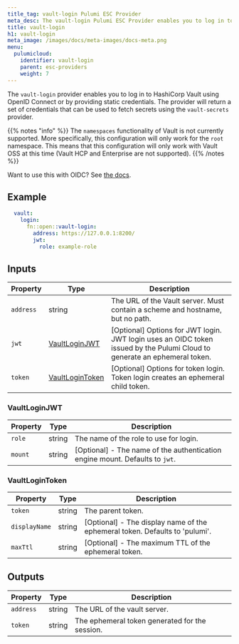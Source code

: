```yaml
---
title_tag: vault-login Pulumi ESC Provider
meta_desc: The vault-login Pulumi ESC Provider enables you to log in to HashiCorp Vault using OpenID Connect or by providing static credentials.
title: vault-login
h1: vault-login
meta_image: /images/docs/meta-images/docs-meta.png
menu:
  pulumicloud:
    identifier: vault-login
    parent: esc-providers
    weight: 7
---
```


The `vault-login` provider enables you to log in to HashiCorp Vault using OpenID Connect or by providing static credentials. The provider will return a set of credentials that can be used to fetch secrets using the `vault-secrets` provider.

{{% notes "info" %}}
The `namespaces` functionality of Vault is not currently supported. More specifically, this configuration will only work for the `root` namespace. This means that this configuration will only work with Vault OSS at this time (Vault HCP and Enterprise are not supported).
{{% /notes %}}

Want to use this with OIDC? See [the docs](/docs/pulumi-cloud/oidc/vault/).

## Example

```yaml
  vault:
    login:
      fn::open::vault-login:
        address: https://127.0.0.1:8200/
        jwt:
          role: example-role
```

## Inputs

| Property  | Type                                | Description                                                                                                               |
|-----------|-------------------------------------|---------------------------------------------------------------------------------------------------------------------------|
| `address` | string                              | The URL of the Vault server. Must contain a scheme and hostname, but no path.                                             |
| `jwt`     | [VaultLoginJWT](#vaultloginjwt)     | [Optional] Options for JWT login. JWT login uses an OIDC token issued by the Pulumi Cloud to generate an ephemeral token. |
| `token`   | [VaultLoginToken](#vaultlogintoken) | [Optional] Options for token login. Token login creates an ephemeral child token.                                         |

### VaultLoginJWT

| Property | Type   | Description                                               |
|----------|--------|-----------------------------------------------------------|
| `role`   | string | The name of the role to use for login.                    |
| `mount`  | string | [Optional] - The name of the authentication engine mount. Defaults to `jwt`. |

### VaultLoginToken

| Property      | Type   | Description                                                                 |
|---------------|--------|-----------------------------------------------------------------------------|
| `token`       | string | The parent token.                                                           |
| `displayName` | string | [Optional] - The display name of the ephemeral token. Defaults to 'pulumi'. |
| `maxTtl`      | string | [Optional] - The maximum TTL of the ephemeral token.                        |

## Outputs

| Property    | Type   | Description                                    |
|-------------|--------|------------------------------------------------|
| `address`   | string | The URL of the vault server.                   |
| `token`     | string | The ephemeral token generated for the session. |
